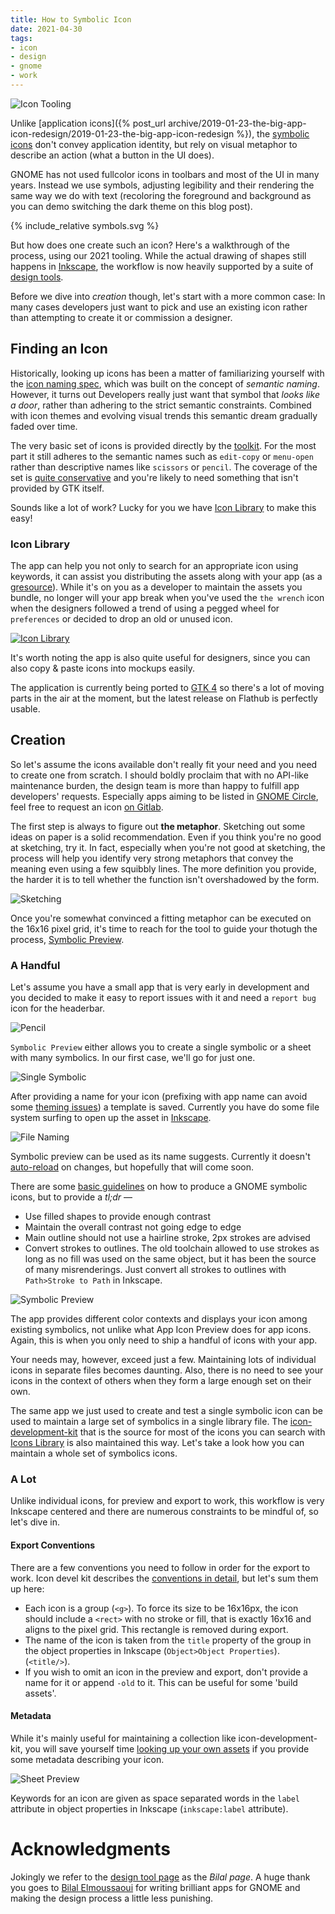 ```yaml
---
title: How to Symbolic Icon
date: 2021-04-30
tags:
- icon
- design
- gnome
- work
---
```

![Icon Tooling](icon-tooling.svg)

Unlike [application icons]({% post_url archive/2019-01-23-the-big-app-icon-redesign/2019-01-23-the-big-app-icon-redesign %}), the [symbolic icons](https://teams.pages.gitlab.gnome.org/Design/hig-www/guidelines/ui-icons.html) don't convey application identity, but rely on visual metaphor to describe an action (what a button in the UI does).

GNOME has not used fullcolor icons in toolbars and most of the UI in many years. Instead we use symbols, adjusting legibility and their rendering the same way we do with text (recoloring the foreground and background as you can demo switching the dark theme on this blog post).

{% include_relative symbols.svg %}

But how does one create such an icon? Here's a walkthrough of the process, using our 2021 tooling. While the actual drawing of shapes still happens in [Inkscape](https://flathub.org/apps/details/org.inkscape.Inkscape), the workflow is now heavily supported by a suite of [design tools](https://tools.design.gnome.org).


Before we dive into *creation* though, let's start with a more common case: In many cases developers just want to pick and use an existing icon rather than attempting to create it or commission a designer.

## Finding an Icon

Historically, looking up icons has been a matter of familiarizing yourself with the [icon naming spec](https://developer.gnome.org/icon-naming-spec/), which was built on the concept of *semantic naming*. However, it turns out Developers really just want that symbol that *looks like a door*, rather than adhering to the strict semantic constraints. Combined with icon themes and evolving visual trends this semantic dream gradually faded over time.

The very basic set of icons is provided directly by the [toolkit](https://gtk.org). For the most part it still adheres to the semantic names such as `edit-copy` or `menu-open` rather than descriptive names like `scissors` or `pencil`. The coverage of the set is [quite conservative](https://gitlab.gnome.org/GNOME/gtk/-/tree/master/gtk/icons/scalable) and you're likely to need something that isn't provided by GTK itself. 

Sounds like a lot of work? Lucky for you we have [Icon Library](https://flathub.org/apps/details/org.gnome.design.IconLibrary) to make this easy!

### Icon Library

The app can help you not only to search for an appropriate icon using keywords, it can assist you distributing the assets along with your app (as a [gresource](https://developer.gnome.org/gio/stable/GResource.html)). While it's on you as a developer to maintain the assets you bundle, no longer will your app break when you've used the `the wrench` icon when the designers followed a trend of using a pegged wheel for `preferences` or decided to drop an old or unused icon.

[![Icon Library](icon-library.png)](https://flathub.org/apps/details/org.gnome.design.IconLibrary)

It's worth noting the app is also quite useful for designers, since you can also copy & paste icons into mockups easily.

The application is currently being ported to [GTK 4](https://gtk.org) so there's a lot of moving parts in the air at the moment, but the latest release on Flathub is perfectly usable.

## Creation

So let's assume the icons available don't really fit your need and you need to create one from scratch. I should boldly proclaim that with no API-like maintenance burden, the design team is more than happy to fulfill app developers' requests. Especially apps aiming to be listed in [GNOME Circle](https://circle.gnome.org), feel free to request an icon [on Gitlab](https://gitlab.gnome.org/Teams/Design/icon-development-kit/-/issues). 

The first step is always to figure out **the metaphor**. Sketching out some ideas on paper is a solid recommendation. Even if you think you're no good at sketching, try it. In fact, especially when you're not good at sketching, the process will help you identify very strong metaphors that convey the meaning even using a few squibbly lines. The more definition you provide, the harder it is to tell whether the function isn't overshadowed by the form.

![Sketching](sketching.png)

Once you're somewhat convinced a fitting metaphor can be executed on the 16x16 pixel grid, it's time to reach for the tool to guide your thotugh the process, [Symbolic Preview](https://flathub.org/apps/details/org.gnome.design.SymbolicPreview).

### A Handful

Let's assume you have a small app that is very early in development and you decided to make it easy to report issues with it and need a `report bug` icon for the headerbar.

![Pencil](pencil.jpg)

`Symbolic Preview` either allows you to create a single symbolic or a sheet with many symbolics. In our first case, we'll go for just one.

![Single Symbolic](single-vs-many.png)

After providing a name for your icon (prefixing with app name can avoid some [theming issues](https://gitlab.gnome.org/GNOME/gnome-screenshot/-/issues/125)) a template is saved. Currently you have do some file system surfing to open up the asset in [Inkscape](https://flathub.org/apps/details/org.inkscape.Inkscape).

![File Naming](single-1.png)

Symbolic preview can be used as its name suggests. Currently it doesn't [auto-reload](https://gitlab.gnome.org/World/design/symbolic-preview/-/issues/26) on changes, but hopefully that will come soon. 

There are some [basic guidelines](https://teams.pages.gitlab.gnome.org/Design/hig-www/guidelines/ui-icons.html) on how to produce a GNOME symbolic icons, but to provide a *tl;dr* &mdash; 

* Use filled shapes to provide enough contrast
* Maintain the overall contrast not going edge to edge
* Main outline should not use a hairline stroke, 2px strokes are advised
* Convert strokes to outlines. The old toolchain allowed to use strokes as long as no fill was used on the same object, but it has been the source of many misrenderings. Just convert all strokes to outlines with `Path>Stroke to Path` in Inkscape.

![Symbolic Preview](single-2.png)

The app provides different color contexts and displays your icon among existing symbolics, not unlike what App Icon Preview does for app icons. Again, this is when you only need to ship a handful of icons with your app.

Your needs may, however, exceed just a few. Maintaining lots of individual icons in separate files becomes daunting. Also, there is no need to see your icons in the context of others when they form a large enough set on their own. 

The same app we just used to create and test a single symbolic icon can be used to maintain a large set of symbolics in a single library file. The [icon-development-kit](https://gitlab.gnome.org/Teams/Design/icon-development-kit) that is the source for most of the icons you can search with [Icons Library](https://flathub.org/apps/details/org.gnome.design.IconLibrary) is also maintained this way. Let's take a look how you can maintain a whole set of symbolics icons.

### A Lot

Unlike individual icons, for preview and export to work, this workflow is very Inkscape centered and there are numerous constraints to be mindful of, so let's dive in.

#### Export Conventions
There are a few conventions you need to follow in order for the export to work. Icon devel kit describes the [conventions in detail](https://gitlab.gnome.org/Teams/Design/icon-development-kit), but let's sum them up here:

- Each icon is a group (`<g>`). To force its size to be 16x16px, the icon should include a `<rect>` with no stroke or fill, that is exactly 16x16 and aligns to the pixel grid. This rectangle is removed during export.
- The name of the icon is taken from the `title` property of the group in the object properties in Inkscape (`Object>Object Properties`). (`<title/>`).
- If you wish to omit an icon in the preview and export, don't provide a name for it or append `-old` to it. This can be useful for some 'build assets'.

#### Metadata
While it's mainly useful for maintaining a collection like icon-development-kit, you will save yourself time [looking up your own assets](https://gitlab.gnome.org/World/design/symbolic-preview/-/issues/31) if you provide some metadata describing your icon. 

![Sheet Preview](multiple-1.png)

Keywords for an icon are given as space separated words in the `label` attribute in object properties in Inkscape (`inkscape:label` attribute).


# Acknowledgments

Jokingly we refer to the [design tool page](https://tools.design.gnome.org) as the *Bilal page*. A huge thank you goes to [Bilal Elmoussaoui](https://belmoussaoui.com/) for writing brilliant apps for GNOME and making the design process a little less punishing.

<style type="text/css">
#symbols {
  width: 100%;
}

#symbols g.symbolic { fill:#000; }
body[data-theme="dark"] #symbols g.symbolic {
	fill:#fff; 
}

</style>
